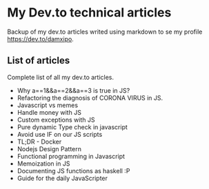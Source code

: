 # My Dev.to technical articles
Backup of my dev.to articles writed using markdown to se my profile https://dev.to/damxipo.

## List of articles
Complete list of all my dev.to articles.

- Why a==1&&a==2&&a==3 is true in JS?
- Refactoring the diagnosis of CORONA VIRUS in JS.
- Javascript vs memes
- Handle money with JS
- Custom exceptions with JS
- Pure dynamic Type check in javascript
- Avoid use IF on our JS scripts
- TL;DR - Docker
- Nodejs Design Pattern
- Functional programming in Javascript
- Memoization in JS
- Documenting JS functions as haskell :P
- Guide for the daily JavaScripter

